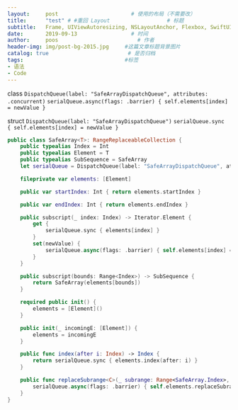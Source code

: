 ```yaml
---
layout:     post                       # 使用的布局（不需要改）
title:      "test" # #重回 Layout                  # 标题
subtitle:   Frame, UIViewAutoresizing, NSLayoutAnchor, Flexbox, SwiftUI, FlutterUI, VFL            #副标题
date:       2019-09-13                 # 时间
author:     poos                         # 作者
header-img: img/post-bg-2015.jpg     #这篇文章标题背景图片
catalog: true                         # 是否归档
tags:                                #标签
- 语法
- Code
---
```



class
`DispatchQueue(label: "SafeArrayDispatchQueue", attributes: .concurrent)`
`serialQueue.async(flags: .barrier) { self.elements[index] = newValue }`


struct
`DispatchQueue(label: "SafeArrayDispatchQueue")`
`serialQueue.sync { self.elements[index] = newValue }`

```swift
public class SafeArray<T>: RangeReplaceableCollection {
    public typealias Index = Int
    public typealias Element = T
    public typealias SubSequence = SafeArray
    let serialQueue = DispatchQueue(label: "SafeArrayDispatchQueue", attributes: .concurrent)

    fileprivate var elements: [Element]

    public var startIndex: Int { return elements.startIndex }

    public var endIndex: Int { return elements.endIndex }

    public subscript(_ index: Index) -> Iterator.Element {
        get {
            serialQueue.sync { elements[index] }
        }
        set(newValue) {
            serialQueue.async(flags: .barrier) { self.elements[index] = newValue }
        }
    }

    public subscript(bounds: Range<Index>) -> SubSequence {
        return SafeArray(elements[bounds])
    }

    required public init() {
        elements = [Element]()
    }

    public init(_ incomingE: [Element]) {
        elements = incomingE
    }

    public func index(after i: Index) -> Index {
        return serialQueue.sync { elements.index(after: i) }
    }

    public func replaceSubrange<C>(_ subrange: Range<SafeArray.Index>, with newElements: __owned C) where C : Collection, Element == C.Element {
        serialQueue.async(flags: .barrier) { self.elements.replaceSubrange(subrange, with: newElements) }
    }
}
```

